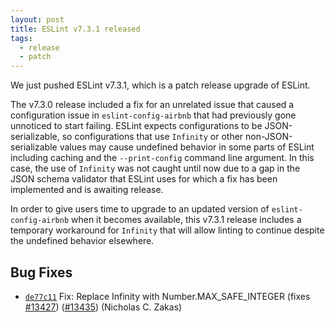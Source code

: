 ```yaml
---
layout: post
title: ESLint v7.3.1 released
tags:
  - release
  - patch
---
```


We just pushed ESLint v7.3.1, which is a patch release upgrade of ESLint.

The v7.3.0 release included a fix for an unrelated issue that caused a configuration issue in `eslint-config-airbnb` that had previously gone unnoticed to start failing. ESLint expects configurations to be JSON-serializable, so configurations that use `Infinity` or other non-JSON-serializable values may cause undefined behavior in some parts of ESLint including caching and the `--print-config` command line argument. In this case, the use of `Infinity` was not caught until now due to a gap in the JSON schema validator that ESLint uses for which a fix has been implemented and is awaiting release.

In order to give users time to upgrade to an updated version of `eslint-config-airbnb` when it becomes available, this v7.3.1 release includes a temporary workaround for `Infinity` that will allow linting to continue despite the undefined behavior elsewhere.

## Bug Fixes


* [`de77c11`](https://github.com/eslint/eslint/commit/de77c11e7515f2097ff355ddc0d7b6db9c83c892) Fix: Replace Infinity with Number.MAX_SAFE_INTEGER (fixes [#13427](https://github.com/eslint/eslint/issues/13427)) ([#13435](https://github.com/eslint/eslint/issues/13435)) (Nicholas C. Zakas)
